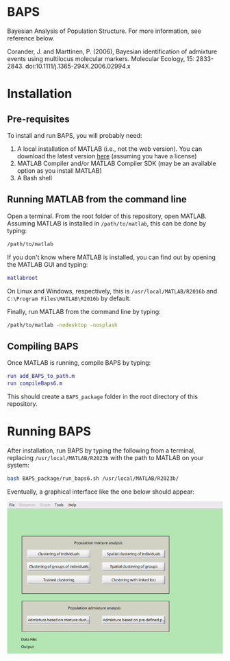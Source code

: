 # BAPS

Bayesian Analysis of Population Structure. For more information, see reference below.

Corander, J. and Marttinen, P. (2006), Bayesian identification of admixture events using multilocus molecular markers. Molecular Ecology, 15: 2833-2843. doi:10.1111/j.1365-294X.2006.02994.x

# Installation

## Pre-requisites

To install and run BAPS, you will probably need:

1. A local installation of MATLAB (i.e., not the web version). You can download the latest version [here](https://se.mathworks.com/downloads/) (assuming you have a license)
2. MATLAB Compiler and/or MATLAB Compiler SDK (may be an available option as you install MATLAB)
3. A Bash shell

## Running MATLAB from the command line

Open a terminal. From the root folder of this repository, open MATLAB. Assuming MATLAB is installed in `/path/to/matlab`, this can be done by typing:

```bash
/path/to/matlab
```

If you don't know where MATLAB is installed, you can find out by opening the MATLAB GUI and typing:

```MATLAB
matlabroot
```

On Linux and Windows, respectively, this is `/usr/local/MATLAB/R2016b` and `C:\Program Files\MATLAB\R2016b` by default.

Finally, run MATLAB from the command line by typing:

```bash
/path/to/matlab -nodesktop -nosplash
```

## Compiling BAPS

Once MATLAB is running, compile BAPS by typing:

```MATLAB
run add_BAPS_to_path.m
run compileBaps6.m
```

This should create a `BAPS_package` folder in the root directory of this repository.

# Running BAPS

After installation, run BAPS by typing the following from a terminal, replacing `/usr/local/MATLAB/R2023b` with the path to MATLAB on your system:

```bash
bash BAPS_package/run_baps6.sh /usr/local/MATLAB/R2023b/
```

Eventually, a graphical interface like the one below should appear:

![baps home screen](/aux/home_screen.png)
